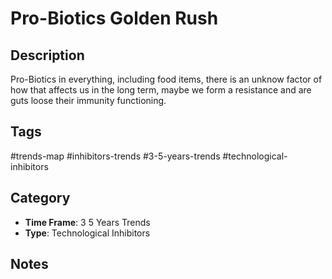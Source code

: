 # Pro-Biotics Golden Rush

## Description
Pro-Biotics in everything, including food items, there is an unknow factor of how that affects us in the long term, maybe we form a resistance and are guts loose their immunity functioning.

## Tags
#trends-map #inhibitors-trends #3-5-years-trends #technological-inhibitors

## Category
- **Time Frame**: 3 5 Years Trends
- **Type**: Technological Inhibitors

## Notes
<!-- Add your notes here -->
